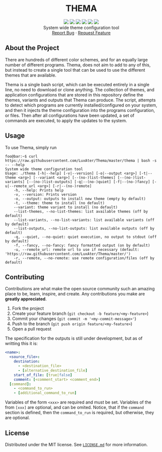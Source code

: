 <p align="center">
  <h1 align="center">THEMA</h1>
  <p align="center">
    <a href="https://github.com/LuxAter/Thema/graphs/contributors"><img src="https://img.shields.io/github/contributors/LuxAter/Thema.svg?style=flat-square"></a>
    <a href="https://github.com/LuxAter/Thema/network/members"><img src="https://img.shields.io/github/forks/LuxAter/Thema.svg?style=flat-square"></a>
    <a href="https://github.com/LuxAter/Thema/stargazers"><img src="https://img.shields.io/github/stars/LuxAter/Thema.svg?style=flat-square"></a>
    <a href="https://github.com/LuxAter/Thema/issues"><img src="https://img.shields.io/github/issues/LuxAter/Thema.svg?style=flat-square"></a>
    <a href="https://github.com/LuxAter/Thema/blob/master/LICENSE.md"><img src="https://img.shields.io/github/license/LuxAter/Thema.svg?style=flat-square"></a>
    <a href="https://github.com/LuxAter/Thema/releases"><img src="https://img.shields.io/github/tag/LuxAter/Thema.svg?include_prereleases&sort=semver&style=flat-square"></a>
    <br/>
    System wide theme configuration tool
    <br/>
    <a href="https://github.com/LuxAter/Thema/issues/new?template=bug_report.md">Report Bug</a>
    ·
    <a href="https://github.com/LuxAter/Thema/issues/new?template=feature_request.md">Request Feature</a>
  </p>
</p>

## About the Project

There are hundreds of different color schemes, and for an equally large number of
different programs. Thema, does not aim to add to any of this, but instead to
create a single tool that can be used to use the different themes that are
available.

Thema is a single bash script, which can be executed entirely in a single line,
no need to download or clone anything. The collection of themes, and application
configurations that are stored in this repository define the themes, variants
and outputs that Thema can produce. The script, attempts to detect which
programs are currently installed/configured on your system, and then it injects
the theme configuration into the programs configuration, or files. Then after
all configurations have been updated, a set of commands are executed, to apply
the updates to the system.

## Usage

To use Thema, simply run
```console
foo@bar:~$ curl https://raw.githubusercontent.com/LuxAter/Thema/master/thema | bash -s -- --help
System wide theme configuration tool
Usage: ./thema [-h|--help] [-v|--version] [-o|--output <arg>] [-t|--theme <arg>] [--variant <arg>] [--(no-)list-themes] [--(no-)list-variants] [--(no-)list-outputs] [-q|--(no-)quiet] [-f|--(no-)fancy] [-u|--remote_url <arg>] [-r|--(no-)remote]
	-h, --help: Prints help
	-v, --version: Prints version
	-o, --output: outputs to install new theme (empty by default)
	-t, --theme: theme to install (no default)
	--variant: theme variant to install (no default)
	--list-themes, --no-list-themes: list available themes (off by default)
	--list-variants, --no-list-variants: list available variants (off by default)
	--list-outputs, --no-list-outputs: list available outputs (off by default)
	-q, --quiet, --no-quiet: quiet execution, no output to stdout (off by default)
	-f, --fancy, --no-fancy: fancy formatted output (on by default)
	-u, --remote_url: remote url to use if necessary (default: 'https://raw.githubusercontent.com/LuxAter/Thema/master/')
	-r, --remote, --no-remote: use remote configuration/files (off by default)
```

## Contributing

Contributions are what make the open source community such an amazing place to
be, learn, inspire, and create. Any contributions you make are **greatly
appreciated**.

1. Fork the project
2. Create your feature branch (`git checkout -b feature/<my-feature>`)
3. Commit your changes (`git commit -m '<my-commit-message>'`)
4. Push to the branch (`git push origin feature/<my-feature>`)
5. Open a pull request

The specification for the outputs is still under development, but as of writting
this it is:
```yaml
<name>:
  <source_file>:
    destination:
      - <destination_file>
      - [alternative_destination_file]
    start_of_file: [true|false]
    comment: [<comment_start> <comment_end>]
  [command]:
    - <command_to_run>
    - [additional_command_to_run]
```
Variables of the form `<xxx>` are required and must be set. Variables of the
from `[xxx]` are optional, and can be omited. Notice, that if the `command`
section is defined, then the `command_to_run` is required, but otherwise, they
are optional.

## License

Distributed under the MIT license. See
[`LICENSE.md`](https://github.com/LuxAter/Thema/blob/master/LICENSE.md)
for more information.
